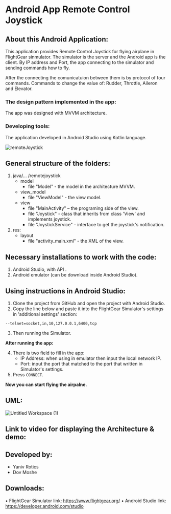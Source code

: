 
# Android App Remote Control Joystick


## About this Android Application:

This application provides Remote Control Joystick for flying airplane in FlightGear sinmulator. The simulator is the server and the Android app is the client. By IP address and Port, the app connecting to the simulator and sending commands how to fly.

After the connecting the comunicatuion between them is by protocol of four commands. Commands to change the value of: Rudder, Throttle, Aileron and Elevator.

### The design pattern implemented in the app:

The app was designed with MVVM architecture.

### Developing tools:

The application developed in Android Studio using Kotlin language.

![remoteJoystick](https://user-images.githubusercontent.com/72437425/123521914-500d9900-d6c2-11eb-823e-591f796e078e.png)

## General structure of the folders:
1. java/... /remotejoystick
	- model
		- file "Model" - the model in the architecture MVVM.
	- view_model
		- file "ViewModel" - the view model.
	- view
		- file "MainActivity" – the programing side of the view.
		- file "Joystick" - class that inherits from class 'View' and implements joystick.
		- file "JoystickService" - interface to get the joystick's notification.
2. res:
	- layout
		- file "activity_main.xml" - the XML of the view.


## Necessary installations to work with the code:
1.	Android Studio, with API      .
2.	Android emulator (can be download inside Android Studio).

## Using instructions in Android Studio:
1. Clone the project from GitHub and open the project with Android Studio.
2. Copy the line below and paste it into the FlightGear Simulator's settings in 'additional settings' section:
```
--telnet=socket,in,10,127.0.0.1,6400,tcp
```
3. Then running the Simulator.

**After running the app:**

4. There is two field to fill in the app:
	- IP Address: when using in emulator then input the local network IP.
	- Port: input the port that matched to the port that written in Simulator's settings.
5. Press `CONNECT`.

**Now you can start flying the airpalne.**


## UML:

![Untitled Workspace (1)](https://user-images.githubusercontent.com/72437425/123521664-babdd500-d6c0-11eb-9b50-38ad1d7f4e6f.png)


## Link to video for displaying the Architecture & demo:


## Developed by:
* Yaniv Rotics
* Dov Moshe

## Downloads:
•	FlightGear Simulator link: https://www.flightgear.org/
•	Android Studio link: https://developer.android.com/studio
